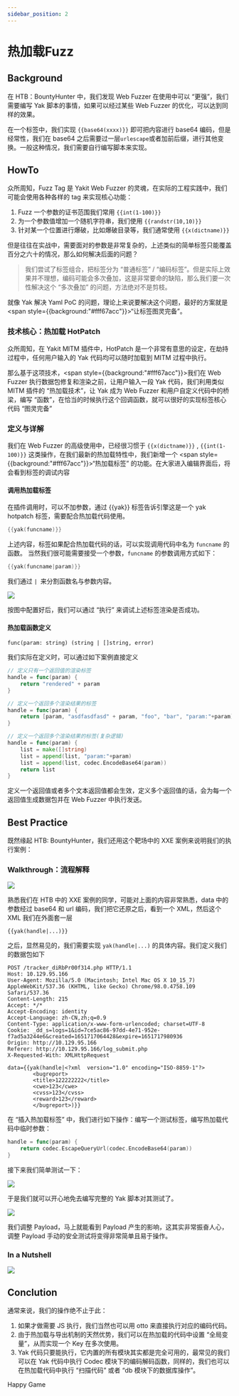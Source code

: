 ```yaml
---
sidebar_position: 2
---
```


# 热加载Fuzz


## Background
在 HTB：BountyHunter 中，我们发现 Web Fuzzer 在使用中可以 “更强”，我们需要编写 Yak 脚本的事情，如果可以经过某些 Web Fuzzer 的优化，可以达到同样的效果。

在一个标签中，我们实现 `{{base64(xxxx)}}` 即可把内容进行 base64 编码，但是经常性，我们在 base64 之后需要过一层`urlescape`或者加前后缀，进行其他变换。一般这种情况，我们需要自行编写脚本来实现。

## HowTo

众所周知，Fuzz Tag 是 Yakit Web Fuzzer 的灵魂，在实际的工程实践中，我们可能会使用各种各样的 tag 来实现核心功能：

1. Fuzz 一个参数的证书范围我们常用 `{{int(1-100)}}`
2. 为一个参数值增加一个随机字符串，我们使用 `{{randstr(10,10)}}`
3. 针对某一个位置进行爆破，比如爆破目录等，我们通常使用 `{{x(dictname)}}`

但是往往在实战中，需要面对的参数是非常复杂的，上述类似的简单标签只能覆盖百分之六十的情况，那么如何解决后面的问题？

>我们尝试了标签组合，把标签分为 “普通标签” / “编码标签”。但是实际上效果并不理想，编码可能会多次叠加，这是非常要命的缺陷，那么我们要一次性解决这个 “多次叠加” 的问题，方法绝对不是剪枝。

就像 Yak 解决 Yaml PoC 的问题，理论上来说要解决这个问题，最好的方案就是 <span style={{background:"#fff67acc"}}>“让标签图灵完备”。</span>

### 技术核心：热加载 HotPatch
众所周知，在 Yakit MITM 插件中，HotPatch 是一个非常有意思的设定，在劫持过程中，任何用户输入的 Yak 代码均可以随时加载到 MITM 过程中执行。

那么基于这项技术，<span style={{background:"#fff67acc"}}>我们在 Web Fuzzer 执行数据包修复和渲染之前，让用户输入一段 Yak 代码，我们利用类似 MITM 插件的 “热加载技术”，</span>让 Yak 成为 Web Fuzzer 和用户自定义代码中的桥梁，编写 “函数”，在恰当的时候执行这个回调函数，就可以很好的实现标签核心代码 “图灵完备”

### 定义与详解

我们在 Web Fuzzer 的高级使用中，已经很习惯于 `{{x(dictname)}}` , `{{int(1-100)}}` 这类操作，在我们最新的热加载特性中，我们新增一个 <span style={{background:"#fff67acc"}}>“热加载标签” </span>的功能。在大家进入编辑界面后，将会看到标签的调试内容

#### 调用热加载标签
在插件调用时，可以不加参数，通过 {{yak}} 标签告诉引擎这是一个 yak hotpatch 标签，需要配合热加载代码使用。

```go
{{yak(funcname)}}
```
上述内容，标签如果配合热加载代码的话，可以实现调用代码中名为 `funcname` 的函数。
当然我们很可能需要接受一个参数，`funcname` 的参数调用方式如下：

```go
{{yak(funcname|param)}}
```

我们通过 `| `来分割函数名与参数内容。

![](/img/products/yakit/hot-division.png)

按图中配置好后，我们可以通过 “执行” 来调试上述标签渲染是否成功。

#### 热加载函数定义

`func(param: string) (string | []string, error)`

我们实际在定义时，可以通过如下案例直接定义

```go
// 定义只有一个返回值的渲染标签
handle = func(param) {
    return "rendered" + param
}

// 定义一个返回多个渲染结果的标签
handle = func(param) {
    return [param, "asdfasdfasd" + param, "foo", "bar", "param:"+param]
}

// 定义一个返回多个渲染结果的标签(复杂逻辑)
handle = func(param) {
    list = make([]string)
    list = append(list, "param:"+param)
    list = append(list, codec.EncodeBase64(param))
    return list
}
```

定义一个返回值或者多个文本返回值都会生效，定义多个返回值的话，会为每一个返回值生成数据包并在 Web Fuzzer 中执行发送。

## Best Practice

既然缘起 HTB: BountyHunter，我们还用这个靶场中的 XXE 案例来说明我们的执行案例：

### Walkthrough：流程解释

![](/img/products/yakit/hot-walkthrough.png)

熟悉我们在 HTB 中的 XXE 案例的同学，可能对上面的内容非常熟悉，data 中的参数经过 base64 和 url 编码，我们把它还原之后，看到一个 XML，然后这个 XML 我们在外面套一层

`{{yak(handle|...)}}`

之后，显然易见的，我们需要实现 `yak(handle|...)` 的具体内容。我们定义我们的数据包如下

```HTTP
POST /tracker_diRbPr00f314.php HTTP/1.1
Host: 10.129.95.166
User-Agent: Mozilla/5.0 (Macintosh; Intel Mac OS X 10_15_7) AppleWebKit/537.36 (KHTML, like Gecko) Chrome/98.0.4758.109 Safari/537.36
Content-Length: 215
Accept: */*
Accept-Encoding: identity
Accept-Language: zh-CN,zh;q=0.9
Content-Type: application/x-www-form-urlencoded; charset=UTF-8
Cookie: _dd_s=logs=1&id=7ce5ac86-97dd-4e71-952e-f7ad5a3244e6&created=1651717064428&expire=1651717980936
Origin: http://10.129.95.166
Referer: http://10.129.95.166/log_submit.php
X-Requested-With: XMLHttpRequest

data={{yak(handle|<?xml  version="1.0" encoding="ISO-8859-1"?>
        <bugreport>
        <title>122222222</title>
        <cwe>123</cwe>
        <cvss>123</cvss>
        <reward>123</reward>
        </bugreport>)}}
```
在 “插入热加载标签” 中，我们进行如下操作：编写一个测试标签，编写热加载代码中临时参数：

```go
handle = func(param) {
    return codec.EscapeQueryUrl(codec.EncodeBase64(param))
}
```

接下来我们简单测试一下：

![](/img/products/yakit/hot-test.png)

于是我们就可以开心地免去编写完整的 Yak 脚本对其测试了。

![](/img/products/yakit/hot-no-yak-script.png)

我们调整 Payload，马上就能看到 Payload 产生的影响，这其实非常振奋人心，调整 Payload 手动的安全测试将变得非常简单且易于操作。

### In a Nutshell

![](/img/products/yakit/hot-a-nutshell.png)

## Conclution

通常来说，我们的操作绝不止于此：

1. 如果才做需要 JS 执行，我们当然也可以用 otto 来直接执行对应的编码代码。
2. 由于热加载与导出机制的天然优势，我们可以在热加载的代码中设置 “全局变量”，从而实现一个 Key 在多次使用。
3. Yak 代码只要能执行，它内置的所有模块其实都是完全可用的，最常见的我们可以在 Yak 代码中执行 Codec 模块下的编码解码函数，同样的，我们也可以在热加载代码中执行 “扫描代码” 或者 “db 模块下的数据库操作”。

Happy Game

